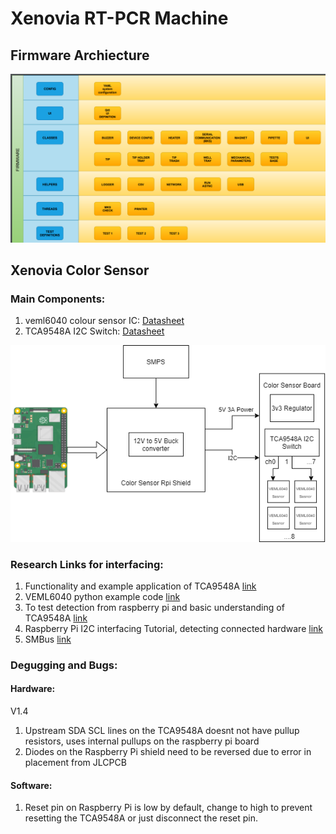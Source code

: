 # Xenovia RT-PCR Machine

## Firmware Archiecture

![alt-text](https://github.com/FracktalWorks/Xenovia-RNA-Extraction-PCR-Machine/blob/master/Doccumentation%20&%20Resources/Firmware%20Structure.png?raw=true "Firmware Architecture")


## Xenovia Color Sensor 

### Main Components:
1. veml6040 colour sensor IC:  [Datasheet](https://www.vishay.com/docs/84276/veml6040.pdf)
2. TCA9548A I2C Switch: [Datasheet](https://www.ti.com/lit/ds/symlink/tca9548a.pdf)

![alt-text](https://github.com/FracktalWorks/Xenovia-RNA-Extraction-PCR-Machine/blob/master/Doccumentation%20&%20Resources/Color%20Sensor%20HW%20Block%20Diagram.png?raw=true "Hardware Architecture")

### Research Links for interfacing:
1. Functionality and example application of TCA9548A [link](https://www.hackster.io/tarantula3/tca9548a-i2c-multiplexer-module-with-arduino-and-nodemcu-3d3313)
2. VEML6040 python example code [link](https://www.raspberrypi.org/forums/viewtopic.php?t=263498)
3. To test detection from raspberry pi and basic understanding of TCA9548A [link](https://www.raspberrypi.org/forums/viewtopic.php?t=146416)
4. Raspberry Pi I2C interfacing Tutorial, detecting connected hardware [link](https://learn.adafruit.com/adafruits-raspberry-pi-lesson-4-gpio-setup/configuring-i2c)
5. SMBus [link](http://wiki.erazor-zone.de/wiki:linux:python:smbus:doc)
### Degugging and Bugs:
#### Hardware:
V1.4
1. Upstream SDA SCL lines on the TCA9548A doesnt not have pullup resistors, uses internal pullups on the raspberry pi board
2. Diodes on the Raspberry Pi shield need to be reversed due to error in placement from JLCPCB

#### Software:

1. Reset pin on Raspberry Pi is low by default, change to high to prevent resetting the TCA9548A or just disconnect the reset pin.

